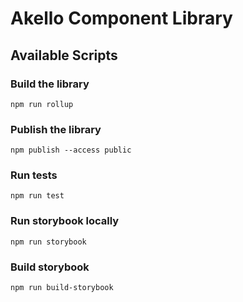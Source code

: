 # Akello Component Library

## Available Scripts

### Build the library

```
npm run rollup
```

### Publish the library

```
npm publish --access public
```

### Run tests

```
npm run test
```

### Run storybook locally

```
npm run storybook
```

### Build storybook

```
npm run build-storybook
```